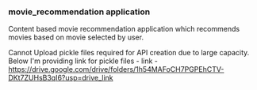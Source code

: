 ### movie_recommendation application
Content based movie recommendation application which recommends movies based on movie selected by user.

Cannot Upload pickle files required for API creation due to large capacity. Below I'm providing link for pickle files - 
link - https://drive.google.com/drive/folders/1h54MAFoCH7PGPEhCTV-DKt7ZUHsB3qI6?usp=drive_link
